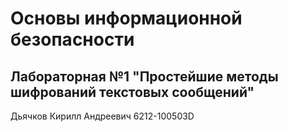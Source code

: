 # Основы информационной безопасности

## Лабораторная №1 "Простейшие методы шифрований текстовых сообщений"

Дьячков Кирилл Андреевич 6212-100503D